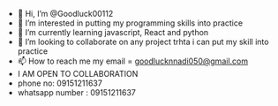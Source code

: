 - 👋 Hi, I’m @Goodluck00112
- 👀 I’m interested in putting my programming skills into practice
- 🌱 I’m currently learning javascript, React and python
- 💞️ I’m looking to collaborate on any project trhta i can put my skill into practice
- 📫 How to reach me my email = goodlucknnadi050@gmail.com
- I AM OPEN TO COLLABORATION
- phone no: 09151211637
- whatsapp number : 09151211637

<!---
Goodluck00112/Goodluck00112 is a ✨ special ✨ repository because its `README.md` (this file) appears on your GitHub profile.
You can click the Preview link to take a look at your changes.
--->
